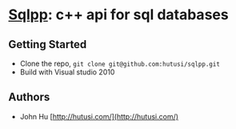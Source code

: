 [Sqlpp](https://github.com/hutusi/sqlpp): c++ api for sql databases
===================================================================

Getting Started
---------------
+ Clone the repo, `git clone git@github.com:hutusi/sqlpp.git`
+ Build with Visual studio 2010 

Authors
-------
+ John Hu [http://hutusi.com/](http://hutusi.com/)
